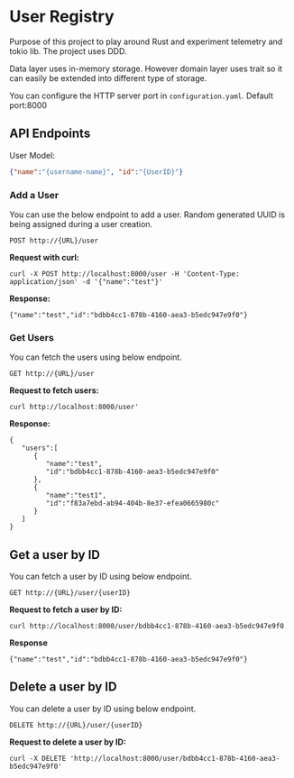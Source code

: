 # User Registry
Purpose of this project to play around Rust and experiment telemetry and tokio lib. The project uses DDD.

Data layer uses in-memory storage. However domain layer uses trait so it can easily be extended into different type of storage.

You can configure the HTTP server port in `configuration.yaml`. Default port:8000

## API Endpoints

User Model:

```json
{"name":"{username-name}", "id":"{UserID}"}
```

### Add a User
You can use the below endpoint to add a user. Random generated UUID is being assigned during a user creation.

`POST http://{URL}/user`

**Request with curl:**

```shell
curl -X POST http://localhost:8000/user -H 'Content-Type: application/json' -d '{"name":"test"}'
```

**Response:**
```shell
{"name":"test","id":"bdbb4cc1-878b-4160-aea3-b5edc947e9f0"}
```

### Get Users

You can fetch the users using below endpoint.

`GET http://{URL}/user`

**Request to fetch users:**
```shell
curl http://localhost:8000/user'
```

**Response:**
```shell
{
   "users":[
      {
         "name":"test",
         "id":"bdbb4cc1-878b-4160-aea3-b5edc947e9f0"
      },
      {
         "name":"test1",
         "id":"f83a7ebd-ab94-404b-8e37-efea0665980c"
      }
   ]
}
```

## Get a user by ID
You can fetch a user by ID using below endpoint.

`GET http://{URL}/user/{userID}`

**Request to fetch a user by ID:**
```shell
curl http://localhost:8000/user/bdbb4cc1-878b-4160-aea3-b5edc947e9f0
```

**Response**
```shell
{"name":"test","id":"bdbb4cc1-878b-4160-aea3-b5edc947e9f0"}
```
## Delete a user by ID
You can delete a user by ID using below endpoint.

`DELETE http://{URL}/user/{userID}`

**Request to delete a user by ID:**
```shell
curl -X DELETE 'http://localhost:8000/user/bdbb4cc1-878b-4160-aea3-b5edc947e9f0'
```